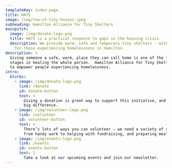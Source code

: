 ```yaml
---
templateKey: index-page
title: HATS
image: /img/row-of-tiny-houses.jpeg
subheading: Hamilton Alliance for Tiny Shelters
mainpitch:
  image: /img/donate-logo.png
  title: HATS is a practical response to gaps in the housing crisis.
  description: We provide warm, safe and temporary tiny shelters - with supports -
    for those experiencing homelessness in Hamilton.
description: >
  Giving someone a safe, warm, place they can call home is one of the first
  stages in healing the whole person.  Hamilton Alliance for Tiny Shelters seeks
  to empower people experiencing homelessness.
intro:
  blurbs:
    - image: /img/donate-logo.png
      link: /donate
      id: donate-button
      text: >
        Giving a donation is great way to support this initiative, and to make a
        big difference.
    - image: /img/volunteer-logo.png
      link: /volunteer
      id: volunteer-button
      text: >
        There’s lots of ways you can volunteer – we need a variety of skills,
        from handy work to helping with fundraising, and preparing meals.
    - image: /img/events-logo.png
      link: /events
      id: events-button
      text: |
        Take a look at our upcoming events and join our newsletter.
---
```

